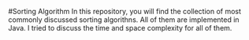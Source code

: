 #Sorting Algorithm
In this repository, you will find the collection of most commonly discussed sorting algorithns. All of them are implemented in Java. I tried to discuss the time and space complexity for all of them. 
